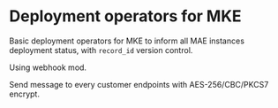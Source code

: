Deployment operators for MKE
===

Basic deployment operators for MKE to inform all MAE instances deployment status, with `record_id` version control.

Using webhook mod.

Send message to every customer endpoints with AES-256/CBC/PKCS7 encrypt.

